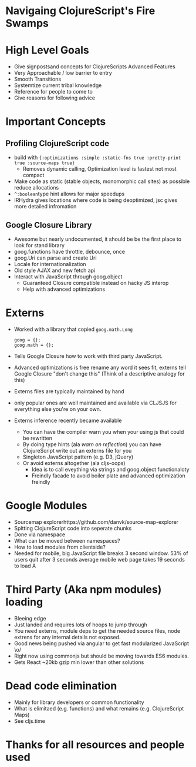 # Navigaing ClojureScript's Fire Swamps

# High Level Goals
 - Give signpostsand concepts for ClojureScripts Advanced Features
 - Very Approachable / low barrier to entry
 - Smooth Transitions
 - Systemtize current tribal knowledge
 - Reference for people to come to
 - Give reasons for following advice

 # Important Concepts

 ## Profiling ClojureScript code
  - build with `{:optimizations :simple :static-fns true :pretty-print true :source-maps true}`
    - Removes dynamic calling, Optimization level is fastest not most compact
  - Make code as static (stable objects, monomorphic call sites) as possible reduce allocations
  - `^:boolean`type hint allows for major speedups
  - IRHydra gives locations where code is being deoptimized, jsc gives more detailed infromation

## Google Closure Library
  - Awesome but nearly undocumented, it should be be the first place to look for stand library
  - goog.functions have throttle, debounce, once
  - goog.Uri can parse and create Uri
  - Locale for internationalization
  - Old style AJAX and new fetch api
  - Interact with JavaScript through goog.object
    - Guaranteed Closure compatible instead on hacky JS interop
    - Help with advanced optimizations

# Externs
  - Worked with a library that copied `goog.math.Long`
    ```
    goog = {};
    goog.math = {};
    ```

  - Tells Google Closure how to work with third party JavaScript.
  - Advanced optimizations is free rename any word it sees fit, externs tell Google Closure "don't change this" (Think of a descriptive analogy for this)
  - Externs files are typically maintained by hand
  - only popular ones are well maintained and available via CLJSJS for everything else you're on your own.
  - Externs inference recently became available
    - You can have the compiler warn you when your using js that could be rewritten
    - By doing type hints (ala *warn on reflection*) you can have ClojureScript write out an externs file for you
    - Singleton JavaScript pattern (e.g. D3, jQuery)
    - Or avoid externs altogether (ala cljs-oops)
      - Idea is to call eveything via strings and goog.object functionaloty
      - Freindly facade to avoid boiler plate and advanced optimization freindly

# Google Modules
  - Sourcemap explorerhttps://github.com/danvk/source-map-explorer
  - Spltting ClojureScript code into seperate chunks
  - Done via namespace
  - What can be moved between namespaces?
  - How to load modules from clientside?
  - Needed for mobile, big JavaScript file breaks 3 second window. 53% of users quit after 3 seconds average mobile web page takes 19 seconds to load
                                                                                                                                       A
# Third Party (Aka npm modules) loading
  - Bleeing edge
  - Just landed and requires lots of hoops to jump through
  - You need externs, module deps to get the needed source files, node extrens for any internal details not exposed.
  - Good news being pushed via angular to get fast modularized JavaScript \o/
  - Right now using commonjs but should be moving towards ES6 modules.
  - Gets React ~20kb gzip min lower than other solutions

# Dead code elimination
  - Mainly for library developers or common functionality
  - What is elimitaed (e.g. functions) and what remains (e.g. ClojureScript Maps)
  - See cljs.time

# Thanks for all resources and people used
